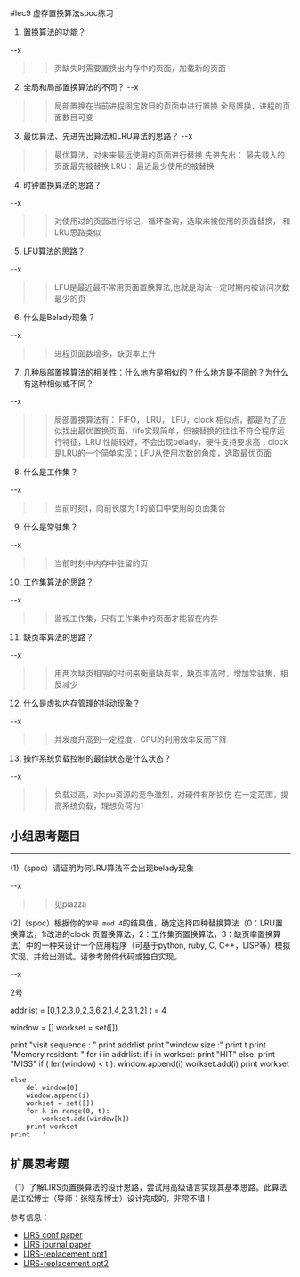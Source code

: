 #lec9 虚存置换算法spoc练习

1. 置换算法的功能？

--x

> > 页缺失时需要置换出内存中的页面，加载新的页面

2. 全局和局部置换算法的不同？
--x

> > 局部置换在当前进程固定数目的页面中进行置换
> > 全局置换，进程的页面数目可变

3. 最优算法、先进先出算法和LRU算法的思路？
--x

> > 最优算法，对未来最远使用的页面进行替换
> > 先进先出： 最先载入的页面最先被替换
> > LRU： 最近最少使用的被替换

4. 时钟置换算法的思路？

--x
> > 对使用过的页面进行标记，循环查询，选取未被使用的页面替换， 和LRU思路类似

5. LFU算法的思路？

--x
> > LFU是最近最不常用页面置换算法,也就是淘汰一定时期内被访问次数最少的页

6. 什么是Belady现象？

--x 
> > 进程页面数增多，缺页率上升

7. 几种局部置换算法的相关性：什么地方是相似的？什么地方是不同的？为什么有这种相似或不同？

--x 
> > 局部置换算法有： FIFO， LRU， LFU，clock
> > 相似点，都是为了近似找出最优置换页面，fifo实现简单，但被替换的往往不符合程序运行特征，LRU 性能较好，不会出现belady，硬件支持要求高；clock是LRU的一个简单实现；LFU从使用次数的角度，选取最优页面


8. 什么是工作集？

--x 
> > 当前时刻t，向前长度为T的窗口中使用的页面集合

9. 什么是常驻集？

--x 
> > 当前时刻中内存中驻留的页

10. 工作集算法的思路？

--x 
> > 监视工作集，只有工作集中的页面才能留在内存

11. 缺页率算法的思路？

--x
> > 用两次缺页相隔的时间来衡量缺页率，缺页率高时，增加常驻集，相反减少

12. 什么是虚拟内存管理的抖动现象？

--x
> > 并发度升高到一定程度，CPU的利用效率反而下降

13. 操作系统负载控制的最佳状态是什么状态？

--x
> > 负载过高，对cpu资源的竞争激烈，对硬件有所损伤
> > 在一定范围，提高系统负载，理想负荷为1



## 小组思考题目

----
(1)（spoc）请证明为何LRU算法不会出现belady现象

--x
> > 见piazza


(2)（spoc）根据你的`学号 mod 4`的结果值，确定选择四种替换算法（0：LRU置换算法，1:改进的clock 页置换算法，2：工作集页置换算法，3：缺页率置换算法）中的一种来设计一个应用程序（可基于python, ruby, C, C++，LISP等）模拟实现，并给出测试。请参考附件代码或独自实现。

--x
> >

2号

addrlist = [0,1,2,3,0,2,3,6,2,1,4,2,3,1,2]
t = 4

window = []
workset = set([])

print "visit sequence :   "
print addrlist
print "window size :"
print t
print "Memory resident: "
for i in addrlist:
    if i in workset:
        print "HIT"
    else:
        print "MISS"
    if ( len(window) < t  ):
        window.append(i)
        workset.add(i)
        print workset

    else:
        del window[0]
        window.append(i)
        workset = set([])
        for k in range(0, t):
            workset.add(window[k])
        print workset
    print ' '




## 扩展思考题
（1）了解LIRS页置换算法的设计思路，尝试用高级语言实现其基本思路。此算法是江松博士（导师：张晓东博士）设计完成的，非常不错！

参考信息：

 - [LIRS conf paper](http://www.ece.eng.wayne.edu/~sjiang/pubs/papers/jiang02_LIRS.pdf)
 - [LIRS journal paper](http://www.ece.eng.wayne.edu/~sjiang/pubs/papers/jiang05_LIRS.pdf)
 - [LIRS-replacement ppt1](http://dragonstar.ict.ac.cn/course_09/XD_Zhang/(6)-LIRS-replacement.pdf)
 - [LIRS-replacement ppt2](http://www.ece.eng.wayne.edu/~sjiang/Projects/LIRS/sig02.ppt)
